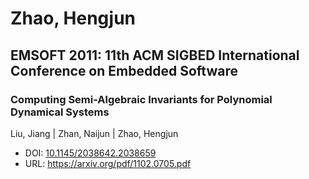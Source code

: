 # Zhao, Hengjun

## EMSOFT 2011: 11th ACM SIGBED International Conference on Embedded Software

### Computing Semi-Algebraic Invariants for Polynomial Dynamical Systems
Liu, Jiang | Zhan, Naijun | Zhao, Hengjun
* DOI: [10.1145/2038642.2038659](https://doi.org/10.1145/2038642.2038659)
* URL: <https://arxiv.org/pdf/1102.0705.pdf>

